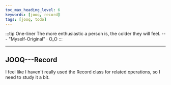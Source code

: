 ```yaml
---
toc_max_heading_level: 6
keywords: [jooq, record]
tags: [jooq, todo]
---
```



:::tip One-liner
The more enthusiastic a person is, the colder they will feel. --- "Myself-Original" · O_O
:::

---

## JOOQ---Record

I feel like I haven't really used the Record class for related operations, so I need to study it a bit.